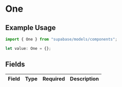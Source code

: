# One

## Example Usage

```typescript
import { One } from "supabase/models/components";

let value: One = {};
```

## Fields

| Field       | Type        | Required    | Description |
| ----------- | ----------- | ----------- | ----------- |